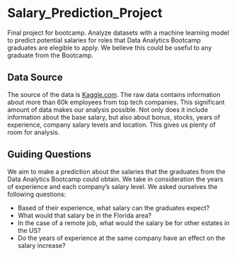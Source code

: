 # Salary_Prediction_Project
Final project for bootcamp. Analyze datasets with a machine learning model to predict potential salaries for roles that Data Analytics Bootcamp graduates are elegible to apply. We believe this could be useful to any graduate from the Bootcamp. 

## Data Source
The source of the data is [Kaggle.com](https://www.kaggle.com/datasets/jackogozaly/data-science-and-stem-salaries). The raw data contains information about more than 60k employees from top tech companies. This significant amount of data makes our analysis possible. Not only does it include information about the base salary, but also about bonus, stocks, years of experience, company salary levels and location. This gives us plenty of room for analysis. 

## Guiding Questions 
We aim to make a prediction about the salaries that the graduates from the Data Analytics Bootcamp could obtain. We take in consideration the years of experience and each company’s salary level. We asked ourselves the following questions:
- Based of their experience, what salary can the graduates expect?  
- What would that salary be in the Florida area? 
- In the case of a remote job, what would the salary be for other estates in the US?
- Do the years of experience at the same company have an effect on the salary increase?
